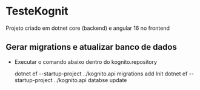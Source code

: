# TesteKognit
Projeto criado em dotnet core (backend) e angular 16 no frontend

## Gerar migrations e atualizar banco de dados
 - Executar o comando abaixo dentro do kognito.repository
    
    dotnet ef --startup-project ../kognito.api migrations add Init
    dotnet ef --startup-project ../kognito.api databse update
